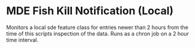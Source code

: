 # MDE Fish Kill Notification (Local)
Monitors a local sde feature class for entries newer than 2 hours from the time of this scripts inspection of the data. Runs as a chron job on a 2 hour time interval.